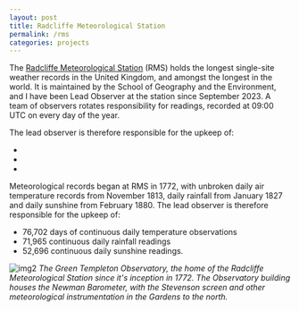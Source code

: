 ```yaml
---
layout: post
title: Radcliffe Meteorological Station
permalink: /rms
categories: projects
---
```

The [Radcliffe Meteorological Station](https://www.geog.ox.ac.uk/research/climate/rms) (RMS) holds the longest single-site weather records in the United Kingdom, and amongst the longest in the world. It is maintained by the School of Geography and the Environment, and I have been Lead Observer at the station since September 2023. A team of observers rotates responsibility for readings, recorded at 09:00 UTC on every day of the year.

The lead observer is therefore responsible for the upkeep of:
- <script>
    var startDate = new Date("1813-11-01");
    var today = new Date();
    var timeDifference = today.getTime() - startDate.getTime();
    var daysDifference = Math.floor(timeDifference / (1000 * 3600 * 24));
    document.write(daysDifference + " days of continuous daily temperature observations");
  </script>
- <script>
    var startDate = new Date("1827-01-01");
    var today = new Date();
    var timeDifference = today.getTime() - startDate.getTime();
    var daysDifference = Math.floor(timeDifference / (1000 * 3600 * 24));
    document.write(daysDifference + " continuous daily rainfall readings");
  </script>
- <script>
    var startDate = new Date("1880-02-01");
    var today = new Date();
    var timeDifference = today.getTime() - startDate.getTime();
    var daysDifference = Math.floor(timeDifference / (1000 * 3600 * 24));
    document.write(daysDifference + " continuous daily sunshine readings");
  </script>

Meteorological records began at RMS in 1772, with unbroken daily air temperature records from November 1813, daily rainfall from January 1827 and daily sunshine from February 1880. The lead observer is therefore responsible for the upkeep of:
- 76,702 days of continuous daily temperature observations
- 71,965 continuous daily rainfall readings
- 52,696 continuous daily sunshine readings.

![img2](/assets/20231015_103439.jpg)
*The Green Templeton Observatory, the home of the Radcliffe Meteorological Station since it's inception in 1772. The Observatory building houses the Newman Barometer, with the Stevenson screen and other meteorological instrumentation in the Gardens to the north.* 



